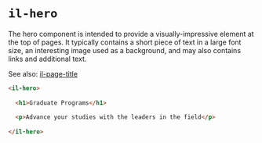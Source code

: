 # `il-hero`

The hero component is intended to provide a visually-impressive element at the top of pages. It typically contains a short piece of text in a large font size, an interesting image used as a background, and may also contains links and additional text.

See also: [il-page-title](../il-page-title/README.md)

```html
<il-hero>
  
  <h1>Graduate Programs</h1>
  
  <p>Advance your studies with the leaders in the field</p>
  
</il-hero>
```